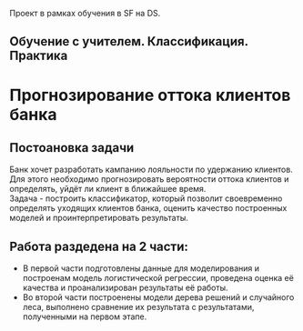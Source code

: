 Проект в рамках обучения в SF на DS.
## Обучение с учителем. Классификация. Практика  
# Прогнозирование оттока клиентов банка  
## Постоановка задачи  
Банк хочет разработать кампанию лояльности по удержанию клиентов. Для этого необходимо прогнозировать вероятности оттока клиентов и определять, уйдёт ли клиент в ближайшее время.  
Задача - построить классификатор, который позволит своевременно определять уходящих клиентов банка, оценить качество построенных моделей и проинтерпретировать результаты.
## Работа раздедена на 2 части:  
* В первой части подготовлены данные для моделирования и построенам модель логистической регрессии, проведена оценка её качества и проанализирован результаты её работы.  
* Во второй части построенены модели дерева решений и случайного леса, выполнено сравнение их результата с результатами, полученными на первом этапе.

